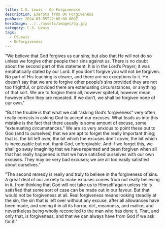 ```yaml
---
title: C.S. Lewis - On Forgiveness
description: Exerpts from On Forgiveness
pubDate: 2024-03-05T22:00:00.000Z
heroImage: ../../assets/images/bg.jpg
category: C.S. Lewis
tags:
  - CSLewis
  - OnForgiveness
---
```


"We believe that God forgives us our sins; but also that He will not do so unless we forgive other people their sins against us. There is no doubt about the second part of this statement. It is in the Lord’s Prayer; it was emphatically stated by our Lord. If you don’t forgive you will not be forgiven. No part of His teaching is clearer, and there are no exceptions to it. He doesn’t say that we are to forgive other people’s sins provided they are not too frightful, or provided there are extenuating circumstances, or anything of that sort. We are to forgive them all, however spiteful, however mean, however often they are repeated. If we don’t, we shall be forgiven none of our own."

"But the trouble is that what we call “asking God’s forgiveness” very often really consists in asking God to accept our excuses. What leads us into this mistake is the fact that there usually is some amount of excuse, some “extenuating circumstances.” We are so very anxious to point these out to God (and to ourselves) that we are apt to forget the really important thing; that is, the bit left over, the bit which the excuses don’t cover, the bit which is inexcusable but not, thank God, unforgivable. And if we forget this, we shall go away imagining that we have repented and been forgiven when all that has really happened is that we have satisfied ourselves with our own excuses. They may be very bad excuses; we are all too easily satisfied about ourselves."

"The second remedy is really and truly to believe in the forgiveness of sins. A great deal of our anxiety to make excuses comes from not really believing in it, from thinking that God will not take us to Himself again unless He is satisfied that some sort of case can be made out in our favour. But that would not be forgiveness at all. Real forgiveness means looking steadily at the sin, the sin that is left over without any excuse, after all allowances have been made, and seeing it in all its horror, dirt, meanness, and malice, and nevertheless being wholly reconciled to the man who has done it. That, and only that, is forgiveness, and that we can always have from God if we ask for it."
